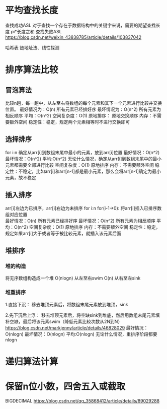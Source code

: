 # 平均查找长度
查找成功ASL
对于查找一个存在于数据结构中的关键字来说，需要的期望查找长度
pi*长度之和
查找失败ASL
https://blog.csdn.net/weixin_43838785/article/details/103837042

哈希表
链地址法、线性探测

# 排序算法比较
## 冒泡算法
比较n趟，每一趟中，从左至右将数组的每个元素和其下一个元素进行比较并交换位置。
最好情况为：O(n) 所有元素已经排好序
最坏情况为：O(n^2) 所有元素为相反顺序
平均：O(n^2)
空间复杂度：O(1)
原地排序： 原地交换顺序
内存：不需要额外空间
稳定性：稳定，规定两个元素相等时不进行交换即可

## 选择排序
for i:n
    确定从arr[i]到数组末尾中最小的元素，放到arr[i]位置
最好情况：O(n^2)
最坏情况：O(n^2)
平均:O(n^2)       无论什么情况，确定从arr[i]到数组末尾中的最小元素都需要全部进行比较
空间复杂度：O(1)
原地排序
内存：不需要额外空间
稳定性：不稳定，比如arr[i]和arr[n-1]都是最小元素，那么会将arr[n-1]确定为最小元素，故不稳定

## 插入排序
arr[i]左边为已排序，arr[i]右边为未排序
for i:n
    for(i-1->0):
        将arr[i]插入已排序数组对应位置      
最好情况：O(n)    所有元素已经排好序
最坏情况：O(n^2)  所有元素为相反顺序
平均：O(n^2)
空间复杂度：O(1)
原地排序
内存：不需要额外空间
稳定性：稳定， 规定如果arr[i]大于或者等于被比较元素，就插入该元素后面

## 堆排序
### 堆的构造
将无序数组构造成一个堆
O(nlogn) 从左至右swim
O(n)  从右至左sink

### 堆重排序
1.直接下沉：
    移去堆顶元素后，将数组末尾元素放到堆顶，sink

2.先下沉后上浮：
    移去堆顶元素后，将空缺sink到堆底，然后用数组末尾元素填补空缺，最后将该元素swim（降低元素比较次数从2N到N）
https://blog.csdn.net/markjenny/article/details/46828029
最好情况：O(nlogn)
最坏情况：O(nlogn)
平均:O(nlogn)  无论什么情况，重排序阶段都要nlogn



# 递归算法计算

# 保留n位小数，四舍五入或截取
BIGDECIMAL 
https://blog.csdn.net/qq_35868412/article/details/89029288
